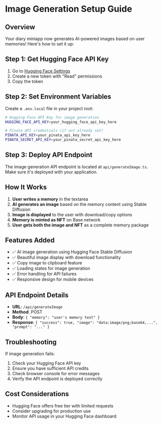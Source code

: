 # Image Generation Setup Guide

## Overview

Your diary miniapp now generates AI-powered images based on user memories! Here's how to set it up:

## Step 1: Get Hugging Face API Key

1. Go to [Hugging Face Settings](https://huggingface.co/settings/tokens)
2. Create a new token with "Read" permissions
3. Copy the token

## Step 2: Set Environment Variables

Create a `.env.local` file in your project root:

```bash
# Hugging Face API Key for image generation
HUGGING_FACE_API_KEY=your_hugging_face_api_key_here

# Pinata API credentials (if not already set)
PINATA_API_KEY=your_pinata_api_key_here
PINATA_SECRET_API_KEY=your_pinata_secret_api_key_here
```

## Step 3: Deploy API Endpoint

The image generation API endpoint is located at `api/generateImage.ts`. Make sure it's deployed with your application.

## How It Works

1. **User writes a memory** in the textarea
2. **AI generates an image** based on the memory content using Stable Diffusion
3. **Image is displayed** to the user with download/copy options
4. **Memory is minted as NFT** on Base network
5. **User gets both the image and NFT** as a complete memory package

## Features Added

- ✅ AI image generation using Hugging Face Stable Diffusion
- ✅ Beautiful image display with download functionality
- ✅ Copy image to clipboard feature
- ✅ Loading states for image generation
- ✅ Error handling for API failures
- ✅ Responsive design for mobile devices

## API Endpoint Details

- **URL**: `/api/generateImage`
- **Method**: POST
- **Body**: `{ "memory": "user's memory text" }`
- **Response**: `{ "success": true, "image": "data:image/png;base64,...", "prompt": "..." }`

## Troubleshooting

If image generation fails:

1. Check your Hugging Face API key
2. Ensure you have sufficient API credits
3. Check browser console for error messages
4. Verify the API endpoint is deployed correctly

## Cost Considerations

- Hugging Face offers free tier with limited requests
- Consider upgrading for production use
- Monitor API usage in your Hugging Face dashboard
